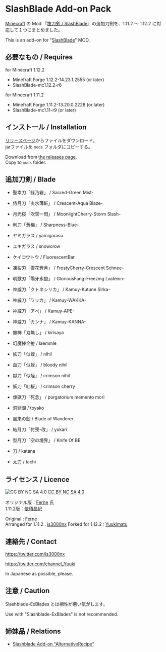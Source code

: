 SlashBlade Add-on Pack
====

[Minecraft](https://minecraft.net/ "Minecraft") の Mod 『[抜刀剣 / SlashBlade](https://minecraft.curseforge.com/projects/slashblade "SlashBlade")』の追加刀剣を、1.11.2 〜 1.12.2 に対応して１つにまとめました。

This is an add-on for "[SlashBlade](https://minecraft.curseforge.com/projects/slashblade "SlashBlade")" MOD.

## 必要なもの / Requires

for Minecraft 1.12.2
* Minefraft Forge 1.12.2-14.23.1.2555 (or later)
* SlashBlade-mc1.12.2-r6

for Minecraft 1.11.2
* Minefraft Forge 1.11.2-13.20.0.2228 (or later)
* SlashBlade-mc1.11-r9 (or later)

## インストール / Installation

 [リリースページ](https://github.com/is3000nx/SlashbladeAddOnPack/releases)からファイルをダウンロード。  
 jarファイルを ``mods`` フォルダにコピーする。

Download from [the releases page](https://github.com/is3000nx/SlashbladeAddOnPack/releases).  
Copy to ``mods`` folder.

## 追加刀剣 / Blade

* 聖幸刀「緑乃霧」 / Sacred-Green Mist-
* 侍月刀「炎水薄斬」 / Crescent-Aqua Blaze-
* 月光桜「吹雪一閃」 / MoonlightCherry-Storm Slash-
* 利刀「蒼梅」 / Sharpness-Blue-
* ヤミガラス / yamigarasu
* ユキガラス / snowcrow
* ケイコウトウ / FluorescentBar
* 凍桜刃「雪花蒼月」 / FrostyCherry-Crescent Schnee-
* 明獣刃「陽牙氷狼」 / GloriousFang-Freezing Lvateinn-
* 神威刀「クトネシリカ」 / Kamuy-Kutune Sirka-
* 神威刀「ワッカ」 / Kamuy-WAKKA-
* 神威刀「アペ」 / Kamuy-APE-
* 神威刀「カンナ」 / Kamuy-KANNA-
* 無神「刃無し」 / kirisaya
* 幻魔練金拵 / laemmle
* 妖刀「似蛭」 / nihil
* 血刀「似蛭」 / bloody nihil
* 獄刀「似蛭」 / crimson nihil
* 妖刀「紅桜」 / crimson cherry
* 煉獄刀「死念」 / purgatorium memento mori
* 洞爺湖 / toyako
* 風来の劒 / Blade of Wanderer
* 結月刀「付喪-改」 / yukari
* 型月刀「空の境界」 / Knife Of BE

* 刀 / katana
* 太刀 / tachi

## ライセンス / Licence

![CC BY NC SA 4.0](https://licensebuttons.net/l/by-nc-sa/4.0/88x31.png)
[CC BY NC SA 4.0](http://creativecommons.org/licenses/by-nc-sa/4.0/ "CC BY NC SA 4.0")

オリジナル版：[Ferne](http://forum.minecraftuser.jp/viewtopic.php?f=13&t=2150) 氏  
1.11.2版：[依積晶紀](https://twitter.com/is3000nx)

Original : [Ferne](http://forum.minecraftuser.jp/viewtopic.php?f=13&t=2150)  
Arranged for 1.11.2 : [is3000nx](https://twitter.com/is3000nx)
Forked for 1.12.2 : [Yuukimatu](https://twitter.com/channel_Yuuki)

## 連絡先 / Contact

https://twitter.com/is3000nx

https://twitter.com/channel_Yuuki

In Japanese as possible, please.

## 注意 / Caution

Slashblade-ExBlades とは相性が悪い気がします。

Use with "Slashblade-ExBlades" is not recommended.

## 姉妹品 / Relations

* [Slashblade Add-on "AlternativeRecipe"](https://github.com/is3000nx/AlternativeRecipe)
